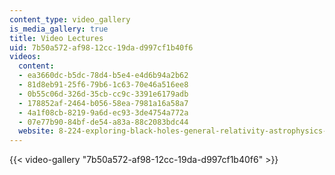 ```yaml
---
content_type: video_gallery
is_media_gallery: true
title: Video Lectures
uid: 7b50a572-af98-12cc-19da-d997cf1b40f6
videos:
  content:
  - ea3660dc-b5dc-78d4-b5e4-e4d6b94a2b62
  - 81d8eb91-25f6-79b6-1c63-70e46a516ee8
  - 0b55c06d-326d-35cb-cc9c-3391e6179adb
  - 178852af-2464-b056-58ea-7981a16a58a7
  - 4a1f08cb-8219-9a6d-ec93-3de4754a772a
  - 07e77b90-84bf-de54-a83a-88c2083bdc44
  website: 8-224-exploring-black-holes-general-relativity-astrophysics-spring-2003
---
```



{{< video-gallery "7b50a572-af98-12cc-19da-d997cf1b40f6" >}}

